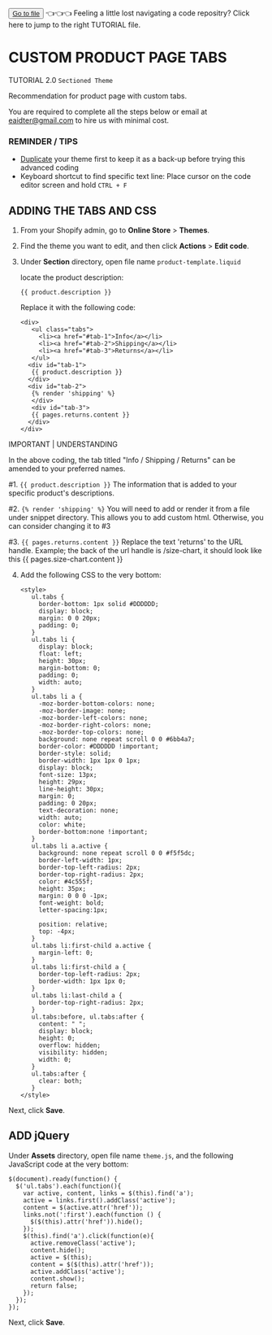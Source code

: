 <button class="d-block d-md-none"> <a class="dropdown-item" href="https://github.com/e-AIDter/Self-AID_Shopify/find/main"> Go to file </a>          </button> :point_left::point_left::point_left: Feeling a little lost navigating a code repositry? Click here to jump to the right TUTORIAL file.

# CUSTOM PRODUCT PAGE TABS
TUTORIAL 2.0 `Sectioned Theme`

Recommendation for product page with custom tabs.

You are required to complete all the steps below or email at eaidter@gmail.com to hire us with minimal cost.

### REMINDER / TIPS

   - [Duplicate](https://help.shopify.com/en/manual/online-store/themes/managing-themes/duplicating-themes) your theme first to keep it as a back-up before trying this advanced coding
   - Keyboard shortcut to find specific text line: Place cursor on the code editor screen and hold `CTRL + F`
   
## ADDING THE TABS AND CSS

1. From your Shopify admin, go to <b>Online Store</b> > <b>Themes</b>.

2. Find the theme you want to edit, and then click <b>Actions</b> > <b>Edit code</b>.

3. Under <b>Section</b> directory, open file name `product-template.liquid`

      locate the product description:
              
       {{ product.description }}
       
      Replace it with the following code:
      
       <div>
          <ul class="tabs">
            <li><a href="#tab-1">Info</a></li>
            <li><a href="#tab-2">Shipping</a></li>
            <li><a href="#tab-3">Returns</a></li>
          </ul>
         <div id="tab-1">
          {{ product.description }}
         </div>
         <div id="tab-2">
          {% render 'shipping' %}
          </div>
          <div id="tab-3">
          {{ pages.returns.content }}
         </div>
       </div>
       
IMPORTANT | UNDERSTANDING

In the above coding, the tab titled "Info / Shipping / Returns" can be amended to your preferred names.

#1. `{{ product.description }}` The information that is added to your specific product's descriptions.

#2. `{% render 'shipping' %}` You will need to add or render it from a file under snippet directory. This allows you to add custom html. Otherwise, you can consider changing it to #3

#3. `{{ pages.returns.content }}` Replace the text 'returns' to the URL handle. Example; the back of the url handle is /size-chart, it should look like this {{ pages.size-chart.content }}
       
4. Add the following CSS to the very bottom:

       <style>
          ul.tabs {
            border-bottom: 1px solid #DDDDDD;
            display: block;
            margin: 0 0 20px;
            padding: 0;
          }
          ul.tabs li {
            display: block;
            float: left;
            height: 30px;
            margin-bottom: 0;
            padding: 0;
            width: auto;
          }
          ul.tabs li a {
            -moz-border-bottom-colors: none;
            -moz-border-image: none;
            -moz-border-left-colors: none;
            -moz-border-right-colors: none;
            -moz-border-top-colors: none;
            background: none repeat scroll 0 0 #6bb4a7;
            border-color: #DDDDDD !important;
            border-style: solid;
            border-width: 1px 1px 0 1px;
            display: block;
            font-size: 13px;
            height: 29px;
            line-height: 30px;
            margin: 0;
            padding: 0 20px;
            text-decoration: none;
            width: auto;
            color: white;
            border-bottom:none !important;
          }
          ul.tabs li a.active {
            background: none repeat scroll 0 0 #f5f5dc;
            border-left-width: 1px;
            border-top-left-radius: 2px;
            border-top-right-radius: 2px;
            color: #4c555f;
            height: 35px;
            margin: 0 0 0 -1px;
            font-weight: bold;
            letter-spacing:1px;

            position: relative;
            top: -4px;
          }
          ul.tabs li:first-child a.active {
            margin-left: 0;
          }
          ul.tabs li:first-child a {
            border-top-left-radius: 2px;
            border-width: 1px 1px 0;
          }
          ul.tabs li:last-child a {
            border-top-right-radius: 2px;
          }
          ul.tabs:before, ul.tabs:after {
            content: " ";
            display: block;
            height: 0;
            overflow: hidden;
            visibility: hidden;
            width: 0;
          }
          ul.tabs:after {
            clear: both;
          }
       </style>
        
Next, click <b>Save</b>.

## ADD jQuery

Under <b>Assets</b> directory, open file name `theme.js`, and the following JavaScript code at the very bottom:

    $(document).ready(function() {
      $('ul.tabs').each(function(){
        var active, content, links = $(this).find('a');
        active = links.first().addClass('active');
        content = $(active.attr('href'));
        links.not(':first').each(function () {
          $($(this).attr('href')).hide();
        });
        $(this).find('a').click(function(e){
          active.removeClass('active');
          content.hide();
          active = $(this);
          content = $($(this).attr('href'));
          active.addClass('active');
          content.show();
          return false;
        });
      });
    });
    
Next, click <b>Save</b>.

   
